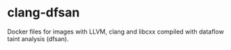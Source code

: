 # clang-dfsan
Docker files for images with LLVM, clang and libcxx compiled with dataflow taint analysis (dfsan).
